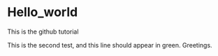 # Hello_world
This is the github tutorial

This is the second test, and this line should appear in green. 
Greetings.
